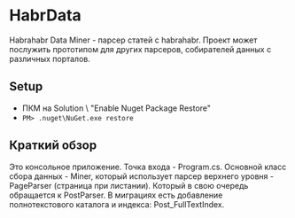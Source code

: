 # HabrData

Habrahabr Data Miner - парсер статей с habrahabr. 
Проект может послужить прототипом для других парсеров, собирателей данных с различных порталов.


## Setup

- ПКМ на Solution \ "Enable Nuget Package Restore"
- `PM> .nuget\NuGet.exe restore`


## Краткий обзор

Это консольное приложение. Точка входа - Program.cs. Основной класс сбора данных - Miner, 
который использует парсер верхнего уровня - PageParser (страница при листании). 
Который в свою очередь обращается к PostParser.
В миграциях есть добавление полнотекстового каталога и индекса: Post_FullTextIndex. 
